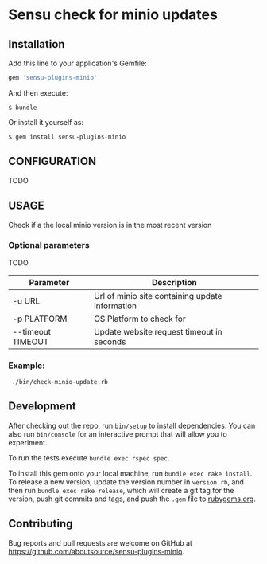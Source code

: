 # Sensu check for minio updates

## Installation

Add this line to your application's Gemfile:

```ruby
gem 'sensu-plugins-minio'
```

And then execute:

    $ bundle

Or install it yourself as:

    $ gem install sensu-plugins-minio

## CONFIGURATION

TODO

## USAGE
Check if a the local minio version is in the most recent version

### Optional parameters

TODO

| Parameter          | Description                                     |
| ------------------ | ----------------------------------------------- |
| -u URL             | Url of minio site containing update information |
| -p PLATFORM        | OS Platform to check for                        |
| --timeout TIMEOUT  | Update website request timeout in seconds       |

### Example:
```
 ./bin/check-minio-update.rb
```

## Development

After checking out the repo, run `bin/setup` to install dependencies. You can
also run `bin/console` for an interactive prompt that will allow you to
experiment.

To run the tests execute `bundle exec rspec spec`.

To install this gem onto your local machine, run `bundle exec rake install`. To
release a new version, update the version number in `version.rb`, and then run
`bundle exec rake release`, which will create a git tag for the version, push
git commits and tags, and push the `.gem` file to
[rubygems.org](https://rubygems.org).

## Contributing

Bug reports and pull requests are welcome on GitHub at
https://github.com/aboutsource/sensu-plugins-minio.
